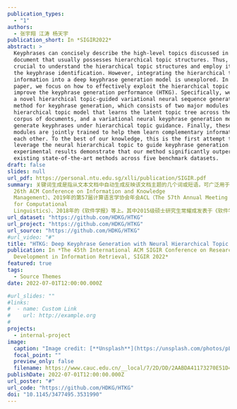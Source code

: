 ```yaml
---
publication_types:
  - "1"
authors:
  - 张宇翔 江涛 杨天宇
publication_short: In *SIGIR2022*
abstract: >
  Keyphrases can concisely describe the high-level topics discussed in a
  document that usually possesses hierarchical topic structures. Thus, it is
  crucial to understand the hierarchical topic structures and employ it to guide
  the keyphrase identification. However, integrating the hierarchical topic
  information into a deep keyphrase generation model is unexplored. In this
  paper, we focus on how to effectively exploit the hierarchical topic to
  improve the keyphrase generation performance (HTKG). Specifically, we propose
  a novel hierarchical topic-guided variational neural sequence generation
  method for keyphrase generation, which consists of two major modules: a neural
  hierarchical topic model that learns the latent topic tree across the whole
  corpus of documents, and a variational neural keyphrase generation model to
  generate keyphrases under hierarchical topic guidance. Finally, these two
  modules are jointly trained to help them learn complementary information from
  each other. To the best of our knowledge, this is the first attempt to
  leverage the neural hierarchical topic to guide keyphrase generation. The
  experimental results demonstrate that our method significantly outperforms the
  existing state-of-the-art methods across five benchmark datasets.
draft: false
slides: null
url_pdf: https://personal.ntu.edu.sg/xlli/publication/SIGIR.pdf
summary: 关键词生成是指从文本文档中自动生成反映该文档主题的几个词或短语，可广泛用于文本分类、话题检测、问答系统等许多具体应用领域，是自然语言处理领域的一个关键基础问题。针对关键词预测问题，课题组已取得一些研究成果，先后发表在2017年的第26届信息和知识管理国际学术会议CIKM（The
  26th ACM Conference on Information and Knowledge
  Management）、2019年的第57届计算语言学协会年会ACL（The 57th Annual Meeting of the Association
  for Computational
  Linguistics）、2018年的《软件学报》等上。其中2015级硕士研究生常耀成发表于《软件学报》2018年第7期的《特征驱动的关键词提取算法综述》一文入选《软件学报》2020年高影响力论文。
url_dataset: "https://github.com/HDKG/HTKG"
url_project: "https://github.com/HDKG/HTKG"
url_source: "https://github.com/HDKG/HTKG"
#url_video: "#"
title: "HTKG: Deep Keyphrase Generation with Neural Hierarchical Topic Guidance"
publication: In *The 45th International ACM SIGIR Conference on Research and
  Development in Information Retrieval, SIGIR 2022*
featured: true
tags:
  - Source Themes
date: 2022-07-01T12:00:00.000Z

#url_slides: ""
#links:
#  - name: Custom Link
#    url: http://example.org
#
projects:
  - internal-project
image:
  caption: "Image credit: [**Unsplash**](https://unsplash.com/photos/pLCdAaMFLTE)"
  focal_point: ""
  preview_only: false
  filename: https://www.cauc.edu.cn/__local/7/2D/DD/2AABDA41173270E51D40E098E15_04C3D4DF_B651.vsb
publishDate: 2022-07-01T12:00:00.000Z
url_poster: "#"
url_code: "https://github.com/HDKG/HTKG"
doi: "10.1145/3477495.3531990"
---
```


